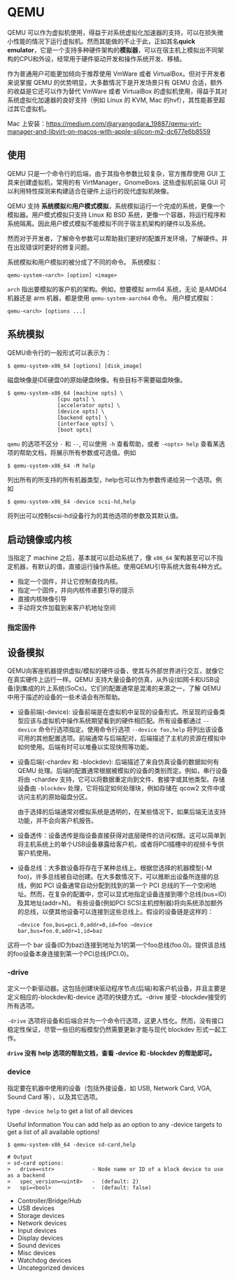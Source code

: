 # QEMU

QEMU 可以作为虚拟机使用，得益于对系统虚拟化加速器的支持，可以在损失微小性能的情况下运行虚拟机。然而其能做的不止于此，正如其名**quick emulator**，它是一个支持多种硬件架构的**模拟器**，可以在宿主机上模拟出不同架构的CPU和外设，经常用于硬件驱动开发和操作系统开发、移植。

作为普通用户可能更加倾向于推荐使用 VmWare 或者 VirtualBox。但对于开发者来说掌握 QEMU 的优势明显，大多数情况下是开发场景只有 QEMU 合适，额外的收益是它还可以作为替代 VmWare 或者 VirtualBox 的虚拟机使用，得益于其对系统虚拟化加速器的良好支持（例如 Linux 的 KVM, Mac 的hvf），其性能甚至超过其它虚拟机。

Mac 上安装：https://medium.com/@aryangodara_19887/qemu-virt-manager-and-libvirt-on-macos-with-apple-silicon-m2-dc677e6b8559

## 使用

QEMU 只是一个命令行的后端，由于其指令参数比较复杂，官方推荐使用 GUI 工具来创建虚拟机，常用的有 VirtManager，GnomeBoxs. 这些虚拟机前端 GUI 可以利用特性探测来构建适合在硬件上运行的现代虚拟机映像。

QEMU 支持 **系统模拟**和**用户模式模拟**，系统模拟运行一个完成的系统，更像一个模拟器。用户模式模拟只支持 Linux 和 BSD 系统，更像一个容器，将运行程序和系统隔离。因此用户模式模拟不能模拟不同于宿主机架构的硬件以及系统。

然而对于开发者，了解命令参数可以帮助我们更好的配置开发环境，了解硬件。并在出现错误时更好的修复问题。

系统模拟和用户模拟的被分成了不同的命令。
系统模拟：
```
qemu-system-<arch> [option] <image>
```
`arch` 指出要模拟的客户机的架构。例如，想要模拟 arm64 系统，无论 是AMD64 机器还是 arm 机器，都是使用 `qemu-system-aarch64` 命令。
用户模式模拟：
```
qemu-<arch> [options ...]
```

## 系统模拟

QEMU命令行的一般形式可以表示为：
```shell
$ qemu-system-x86_64 [options] [disk_image]
```
磁盘映像是IDE硬盘0的原始硬盘映像。有些目标不需要磁盘映像。
```
$ qemu-system-x86_64 [machine opts] \
                [cpu opts] \
                [accelerator opts] \
                [device opts] \
                [backend opts] \
                [interface opts] \
                [boot opts]
```

`qemu` 的选项不区分 `-` 和 `--`, 可以使用 `-h` 查看帮助，或者 `-<opts> help` 查看某选项的帮助文档，将展示所有参数或可选值。例如
```
$ qemu-system-x86_64 -M help
```
列出所有的所支持的所有机器类型，help也可以作为参数传递给另一个选项。例如
```
$ qemu-system-x86_64 -device scsi-hd,help
```
将列出可以控制scsi-hd设备行为的其他选项的参数及其默认值。

## 启动镜像或内核

当指定了 machine 之后，基本就可以启动系统了，像 `x86_64` 架构甚至可以不指定机器，有默认的值，直接运行操作系统。使用QEMU引导系统大致有4种方式。

- 指定一个固件，并让它控制查找内核。
- 指定一个固件，并向内核传递要引导的提示
- 直接内核映像引导
- 手动将文件加载到来客户机地址空间


### 指定固件



## 设备模拟

QEMU向客座机器提供虚拟/模拟的硬件设备，使其与外部世界进行交互，就像它在真实硬件上运行一样。QEMU 支持大量设备的仿真，从外设(如网卡和USB设备)到集成的片上系统(SoCs)。它们的配置通常是混淆的来源之一，了解 QEMU 中用于描述的设备的一些术语会有所帮助。

- 设备前端(-device): 设备前端是在虚拟机中呈现的设备形式。所呈现的设备类型应该与虚拟机中操作系统期望看到的硬件相匹配。所有设备都通过 `--device` 命令行选项指定。使用命令行选项 `--device foo,help` 将列出该设备可用的其他配置选项。前端通常与后端配对，后端描述了主机的资源在模拟中如何使用。后端有时可以堆叠以实现快照等功能。

- 设备后端(-chardev 和 -blockdev): 后端描述了来自仿真设备的数据如何有 QEMU 处理。后端的配置通常根据被模拟的设备的类别而定。例如，串行设备将由 -chardev 支持，它可以将数据重定向到文件、套接字或其他类型。存储设备由 `-blockdev` 处理，它将指定如何处理块，例如存储在 qcow2 文件中或访问主机的原始磁盘分区。

    由于选择的后端通常对模拟系统是透明的，在某些情况下，如果后端无法支持功能，并不会向客户机报告。

- 设备透传：设备透传是指设备直接获得对底层硬件的访问权限。这可以简单到将主机系统上的单个USB设备暴露给客户机，或者将PCI插槽中的视频卡专供客户机使用。

- 设备总线：大多数设备将存在于某种总线上。根据您选择的机器模型(-M foo)，许多总线被自动创建。在大多数情况下，可以推断出设备所连接的总线，例如 PCI 设备通常自动分配到找到的第一个 PCI 总线的下一个空闲地址。然而，在复杂的配置中，您可以显式地指定设备连接到哪个总线(bus=ID)及其地址(addr=N)。
    有些设备(例如PCI SCSI主机控制器)将向系统添加额外的总线，以便其他设备可以连接到这些总线上。假设的设备链是这样的：
    ```
    –device foo,bus=pci.0,addr=0,id=foo –device bar,bus=foo.0,addr=1,id=baz
    ```
这将一个 bar 设备(ID为baz)连接到地址为1的第一个foo总线(foo.0)。提供该总线的foo设备本身连接到第一个PCI总线(PCI.0)。

### -drive

定义一个新驱动器。这包括创建块驱动程序节点(后端)和客户机设备，并且主要是定义相应的-blockdev和-device 选项的快捷方式。-drive 接受 -blockdev接受的所有选项。

`-drive` 选项将设备和后端合并为一个命令行选项，这更人性化。然而，没有接口稳定性保证，尽管一些旧的板模型仍然需要更新才能与现代 blockdev 形式一起工作。

**`drive` 没有 help 选项的帮助文档，查看 -device 和 -blockdev 的帮助即可。**

### device

指定要在机器中使用的设备（包括外接设备，如 USB, Network Card, VGA, Sound Card 等），以及其它选项。

type `-device help` to get a list of all devices

Useful Information You can add help as an option to any -device targets to get a list of all available options! 

```
$ qemu-system-x86_64 -device sd-card,help

# Output
> sd-card options:
>   drive=<str>            - Node name or ID of a block device to use as a backend
>   spec_version=<uint8>   -  (default: 2)
>   spi=<bool>             -  (default: false)
```

- Controller/Bridge/Hub
- USB devices
- Storage devices
- Network devices
- Input devices
- Display devices
- Sound devices
- Misc devices
- Watchdog devices
- Uncategorized devices
